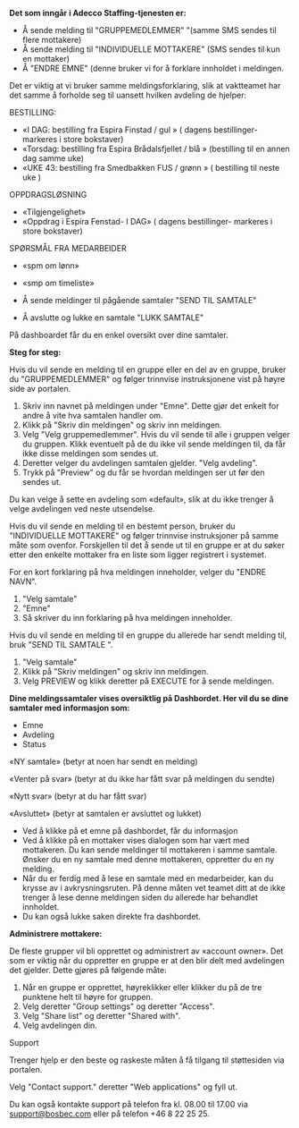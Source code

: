 **Det som inngår i Adecco Staffing-tjenesten er:**

* Å sende melding til "GRUPPEMEDLEMMER" "(samme SMS sendes til flere mottakere)
* Å sende melding til "INDIVIDUELLE MOTTAKERE" (SMS sendes til kun en mottaker)
* Å "ENDRE EMNE" (denne bruker vi for å forklare innholdet i meldingen.

Det er viktig at vi bruker samme meldingsforklaring, slik at vaktteamet har det samme å forholde seg til uansett hvilken avdeling de hjelper: 

BESTILLING: 

* «I DAG: bestilling fra Espira Finstad / gul  »  ( dagens bestillinger- markeres i store bokstaver) 
* «Torsdag: bestilling fra Espira Brådalsfjellet / blå » (bestilling til en annen dag samme uke)
* «UKE 43: bestilling fra Smedbakken FUS / grønn » ( bestilling til neste uke ) 

OPPDRAGSLØSNING

* «Tilgjengelighet»  
* «Oppdrag i Espira Fenstad- I DAG» ( dagens bestillinger- markeres i store bokstaver)

SPØRSMÅL FRA MEDARBEIDER

* «spm om lønn» 
* «smp om timeliste»

* Å sende meldinger til pågående samtaler  "SEND TIL SAMTALE"
* Å avslutte og lukke en samtale  "LUKK SAMTALE"

På dashboardet får du en enkel oversikt over dine samtaler. 

**Steg for steg:** 

Hvis du vil sende en melding til en gruppe eller en del av en gruppe, bruker du "GRUPPEMEDLEMMER" og følger trinnvise instruksjonene vist på høyre side av portalen.

1. Skriv inn navnet på meldingen under "Emne". Dette gjør det enkelt for andre å vite hva samtalen handler om.
2. Klikk på "Skriv din meldingen" og skriv inn meldingen.
3. Velg "Velg gruppemedlemmer". Hvis du vil sende til alle i gruppen velger du gruppen. Klikk eventuelt på de du ikke vil sende meldingen til, da får ikke disse meldingen som sendes ut. 
4. Deretter velger du avdelingen samtalen gjelder. "Velg avdeling". 
5. Trykk på "Preview" og du får se hvordan meldingen ser ut før den sendes ut. 

Du kan velge å sette en avdeling som «default», slik at du ikke trenger å velge avdelingen ved neste utsendelse. 

Hvis du vil sende en melding til en bestemt person, bruker du "INDIVIDUELLE MOTTAKERE"  og følger trinnvise instruksjoner på samme måte som ovenfor. Forskjellen til det å sende ut til en gruppe er at du søker etter den enkelte mottaker fra en liste som ligger registrert i systemet.  

For en kort forklaring på hva meldingen inneholder, velger du "ENDRE NAVN".
1. "Velg samtale" 
2. "Emne" 
3. Så skriver du inn forklaring på hva meldingen inneholder. 

Hvis du vil sende en melding til en gruppe du allerede har sendt melding til, bruk "SEND TIL SAMTALE ".

1. "Velg samtale"
2. Klikk på "Skriv meldingen" og skriv inn meldingen.
3. Velg PREVIEW og klikk deretter på EXECUTE for å sende meldingen.

**Dine meldingssamtaler vises oversiktlig på Dashbordet. Her vil du se dine samtaler med informasjon som:**

* Emne 
* Avdeling
* Status

«NY samtale» (betyr at noen har sendt en melding)

«Venter på svar» (betyr at du ikke har fått svar på meldingen du sendte)

«Nytt svar» (betyr at du har fått svar)

«Avsluttet» (betyr at samtalen er avsluttet og lukket)

* Ved å klikke på et emne på dashbordet, får du informasjon  
* Ved å klikke på en mottaker vises dialogen som har vært med mottakeren. Du kan sende meldinger til mottakeren i samme samtale. Ønsker du en ny samtale med denne mottakeren, oppretter du en ny melding. 
* Når du er ferdig med å lese en samtale med en medarbeider, kan du krysse av i avkrysningsruten. På denne måten vet teamet ditt at de ikke trenger å lese denne meldingen siden du allerede har behandlet innholdet. 
* Du kan også lukke saken direkte fra dashbordet.

**Administrere mottakere:**

De fleste grupper vil bli opprettet og administrert av «account owner». 
Det som er viktig når du oppretter en gruppe er at den blir delt med avdelingen det gjelder. Dette gjøres på følgende måte: 
1. Når en gruppe er opprettet, høyreklikker eller klikker du på de tre punktene helt til høyre for gruppen.
2. Velg deretter "Group settings" og deretter "Access".
3. Velg "Share list" og deretter "Shared with".
4. Velg avdelingen din.

Support

Trenger hjelp er den beste og raskeste måten å få tilgang til støttesiden via portalen. 

Velg "Contact support." deretter "Web applications" og fyll ut. 
 
Du kan også kontakte support på telefon fra kl. 08.00 til 17.00 via support@bosbec.com eller på telefon +46 8 22 25 25.
